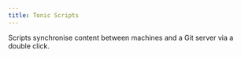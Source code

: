 ```yaml
---
title: Tonic Scripts
---
```


Scripts synchronise content between machines and a Git server via a double click.
